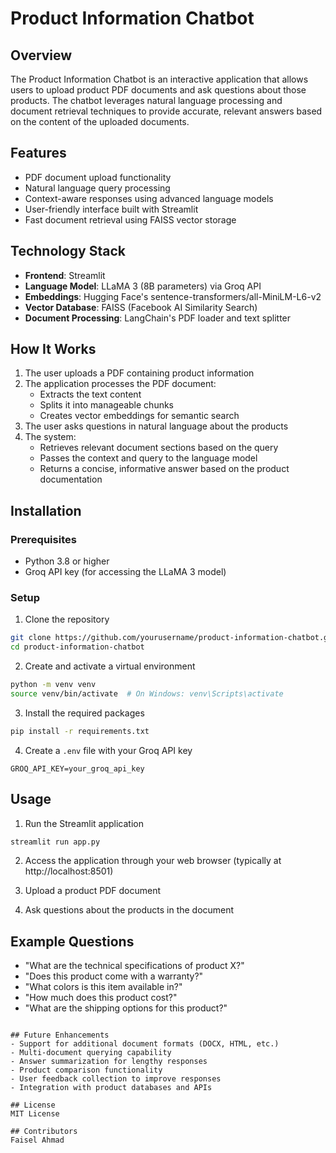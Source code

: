 # Product Information Chatbot

## Overview
The Product Information Chatbot is an interactive application that allows users to upload product PDF documents and ask questions about those products. The chatbot leverages natural language processing and document retrieval techniques to provide accurate, relevant answers based on the content of the uploaded documents.

## Features
- PDF document upload functionality
- Natural language query processing
- Context-aware responses using advanced language models
- User-friendly interface built with Streamlit
- Fast document retrieval using FAISS vector storage

## Technology Stack
- **Frontend**: Streamlit
- **Language Model**: LLaMA 3 (8B parameters) via Groq API
- **Embeddings**: Hugging Face's sentence-transformers/all-MiniLM-L6-v2
- **Vector Database**: FAISS (Facebook AI Similarity Search)
- **Document Processing**: LangChain's PDF loader and text splitter

## How It Works
1. The user uploads a PDF containing product information
2. The application processes the PDF document:
   - Extracts the text content
   - Splits it into manageable chunks
   - Creates vector embeddings for semantic search
3. The user asks questions in natural language about the products
4. The system:
   - Retrieves relevant document sections based on the query
   - Passes the context and query to the language model
   - Returns a concise, informative answer based on the product documentation

## Installation

### Prerequisites
- Python 3.8 or higher
- Groq API key (for accessing the LLaMA 3 model)

### Setup
1. Clone the repository
```bash
git clone https://github.com/yourusername/product-information-chatbot.git
cd product-information-chatbot
```

2. Create and activate a virtual environment
```bash
python -m venv venv
source venv/bin/activate  # On Windows: venv\Scripts\activate
```

3. Install the required packages
```bash
pip install -r requirements.txt
```

4. Create a `.env` file with your Groq API key
```
GROQ_API_KEY=your_groq_api_key
```

## Usage
1. Run the Streamlit application
```bash
streamlit run app.py
```

2. Access the application through your web browser (typically at http://localhost:8501)

3. Upload a product PDF document

4. Ask questions about the products in the document

## Example Questions
- "What are the technical specifications of product X?"
- "Does this product come with a warranty?"
- "What colors is this item available in?"
- "How much does this product cost?"
- "What are the shipping options for this product?"


```

## Future Enhancements
- Support for additional document formats (DOCX, HTML, etc.)
- Multi-document querying capability
- Answer summarization for lengthy responses
- Product comparison functionality
- User feedback collection to improve responses
- Integration with product databases and APIs

## License
MIT License

## Contributors
Faisel Ahmad
